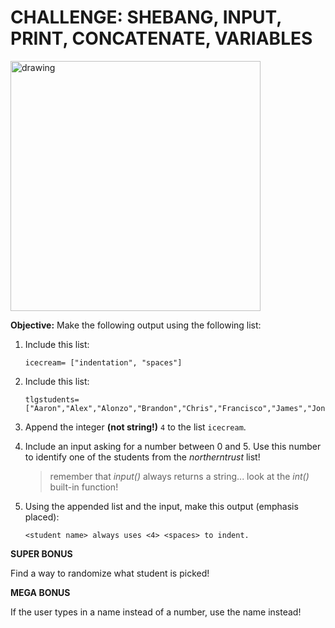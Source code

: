 # CHALLENGE: SHEBANG, INPUT, PRINT, CONCATENATE, VARIABLES

<img src="https://i.redd.it/i0imk0ay05k21.jpg" alt="drawing" width="400"/>

**Objective:** Make the following output using the following list:

1. Include this list: 
    
    ```
    icecream= ["indentation", "spaces"] 
    ```

2. Include this list:

    ```
    tlgstudents= ["Aaron","Alex","Alonzo","Brandon","Chris","Francisco","James","Jonathan","Lillian","Manuel","Patrick","Robert","Ryan","Troy","Wes","Henry","Yalined"]
    ```
    
3. Append the integer **(not string!)** `4` to the list `icecream`.

4. Include an input asking for a number between 0 and 5. Use this number to identify one of the students from the *northerntrust* list!
    > remember that *input()* always returns a string... look at the *int()* built-in function!

5. Using the appended list and the input, make this output (emphasis placed):

   ```
   <student name> always uses <4> <spaces> to indent.
   ```

**SUPER BONUS**

Find a way to randomize what student is picked!

**MEGA BONUS**

If the user types in a name instead of a number, use the name instead!
